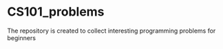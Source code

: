 # CS101_problems
The repository is created to collect interesting programming problems for beginners
